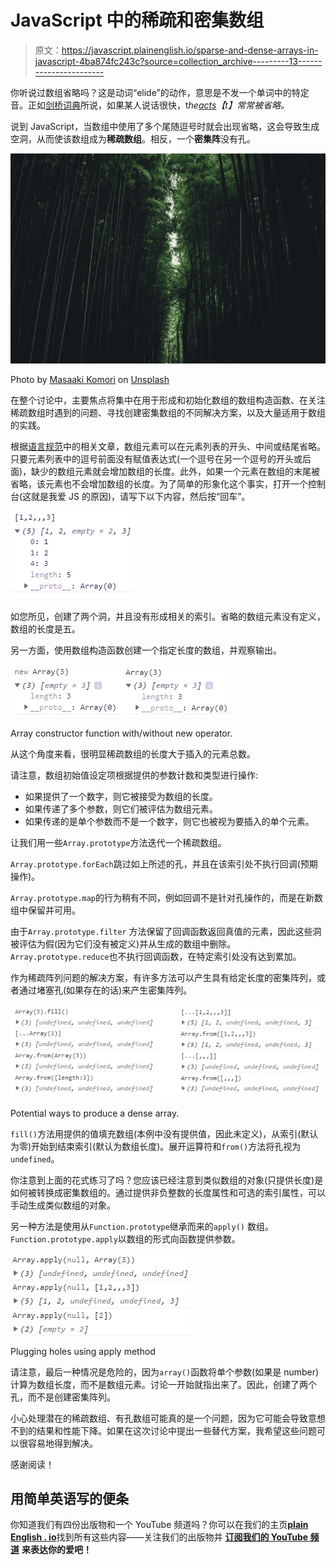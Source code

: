 # JavaScript 中的稀疏和密集数组

> 原文：<https://javascript.plainenglish.io/sparse-and-dense-arrays-in-javascript-4ba874fc243c?source=collection_archive---------13----------------------->

你听说过数组省略吗？这是动词“elide”的动作，意思是不发一个单词中的特定音。正如[剑桥词典](https://dictionary.cambridge.org/dictionary/english/elide)所说，如果某人说话很快，t*he*[*acts*](https://dictionary.cambridge.org/tr/s%C3%B6zl%C3%BCk/ingilizce/act)*【t】常常被省略。*

说到 JavaScript，当数组中使用了多个尾随逗号时就会出现省略，这会导致生成空洞，从而使该数组成为**稀疏数组**。相反，一个**密集阵**没有孔。

![](img/37f00195c3f934221cc74c183a5e7a08.png)

Photo by [Masaaki Komori](https://unsplash.com/@gaspanik?utm_source=medium&utm_medium=referral) on [Unsplash](https://unsplash.com?utm_source=medium&utm_medium=referral)

在整个讨论中，主要焦点将集中在用于形成和初始化数组的数组构造函数、在关注稀疏数组时遇到的问题、寻找创建密集数组的不同解决方案，以及大量适用于数组的实践。

根据[语言规范](http://www.ecma-international.org/ecma-262/6.0/index.html#sec-array-initializer)中的相关文章，数组元素可以在元素列表的开头、中间或结尾省略。只要元素列表中的逗号前面没有赋值表达式(一个逗号在另一个逗号的开头或后面)，缺少的数组元素就会增加数组的长度。此外，如果一个元素在数组的末尾被省略，该元素也不会增加数组的长度。为了简单的形象化这个事实，打开一个控制台(这就是我爱 JS 的原因)，请写下以下内容，然后按“回车”。

![](img/c4b0ce007636f3673a42e7183fe9acce.png)

如您所见，创建了两个洞，并且没有形成相关的索引。省略的数组元素没有定义，数组的长度是五。

另一方面，使用数组构造函数创建一个指定长度的数组，并观察输出。

![](img/71af609c43447802f373337c80564469.png)

Array constructor function with/without new operator.

从这个角度来看，很明显稀疏数组的长度大于插入的元素总数。

请注意，数组初始值设定项根据提供的参数计数和类型进行操作:

*   如果提供了一个数字，则它被接受为数组的长度。
*   如果传递了多个参数，则它们被评估为数组元素。
*   如果传递的是单个参数而不是一个数字，则它也被视为要插入的单个元素。

让我们用一些`Array.prototype`方法迭代一个稀疏数组。

`Array.prototype.forEach`跳过如上所述的孔，并且在该索引处不执行回调(预期操作)。

`Array.prototype.map`的行为稍有不同，例如回调不是针对孔操作的，而是在新数组中保留并可用。

由于`Array.prototype.filter` 方法保留了回调函数返回真值的元素，因此这些洞被评估为假(因为它们没有被定义)并从生成的数组中删除。`Array.prototype.reduce`也不执行回调函数，在特定索引处没有达到累加。

作为稀疏阵列问题的解决方案，有许多方法可以产生具有给定长度的密集阵列，或者通过堵塞孔(如果存在的话)来产生密集阵列。

![](img/1d57eed96d840f5b95fbf4fee57eac44.png)

Potential ways to produce a dense array.

`fill()`方法用提供的值填充数组(本例中没有提供值，因此未定义)，从索引(默认为零)开始到结束索引(默认为数组长度)。展开运算符和`from()`方法将孔视为`undefined`。

你注意到上面的花式练习了吗？您应该已经注意到类似数组的对象(只提供长度)是如何被转换成密集数组的。通过提供非负整数的长度属性和可选的索引属性，可以手动生成类似数组的对象。

另一种方法是使用从`Function.prototype`继承而来的`apply()` 数组。`Function.prototype.apply`以数组的形式向函数提供参数。

![](img/ba515b423bd199ca6ee6215fbf6e6937.png)

Plugging holes using apply method

请注意，最后一种情况是危险的，因为`array()`函数将单个参数(如果是 number)计算为数组长度，而不是数组元素。讨论一开始就指出来了。因此，创建了两个孔，而不是创建密集阵列。

小心处理潜在的稀疏数组、有孔数组可能真的是一个问题，因为它可能会导致意想不到的结果和性能下降。如果在这次讨论中提出一些替代方案，我希望这些问题可以很容易地得到解决。

感谢阅读！

## **用简单英语写的便条**

你知道我们有四份出版物和一个 YouTube 频道吗？你可以在我们的主页[**plain English . io**](https://plainenglish.io/)找到所有这些内容——关注我们的出版物并 [**订阅我们的 YouTube 频道**](https://www.youtube.com/channel/UCtipWUghju290NWcn8jhyAw) **来表达你的爱吧！**